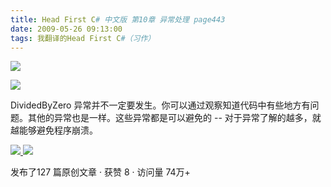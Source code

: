 ```yaml
---
title: Head First C# 中文版 第10章 异常处理 page443
date: 2009-05-26 09:13:00
tags: 我翻译的Head First C#（习作）
---
```

![](http://student.csdn.net/attachment/200905/26/39098_12433004845Z9I.jpg)

![](http://student.csdn.net/attachment/200905/26/39098_12433004855gvE.jpg)

DividedByZero  异常并不一定要发生。你可以通过观察知道代码中有些地方有问题。其他的异常也是一样。这些异常都是可以避免的  \--
对于异常了解的越多，就越能够避免程序崩溃。



[ ![](https://profile.csdnimg.cn/5/2/5/3_cuipengfei1)
![](https://g.csdnimg.cn/static/user-reg-year/1x/11.png)
](https://blog.csdn.net/cuipengfei1)



发布了127 篇原创文章  ·  获赞 8  ·  访问量 74万+

